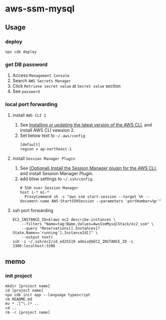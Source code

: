# aws-ssm-mysql

## Usage
### deploy
```
npx cdk deploy
```

### get DB password
1. Access `Management Console`
2. Search `AWS Secrets Manager`
3. Click `Retrieve secret value` at `Secret value` section
4. See `password`

### local port forwarding
1. install `AWS CLI 2`
   1. See [Installing or updating the latest version of the AWS CLI](https://docs.aws.amazon.com/cli/latest/userguide/getting-started-install.html), and install AWS CLI vewsion 2.
   2. Set below text to  `~/.aws/config`
      ```
      [default]
      region = ap-northeast-1
      ```
2. install `Session Manager Plugin`
   1. See [(Optional) Install the Session Manager plugin for the AWS CLI](https://docs.aws.amazon.com/systems-manager/latest/userguide/session-manager-working-with-install-plugin.html), and install Session Manager Plugin.
   2. add blow settings to `~/.ssh/config`.
      ```
      # SSH over Session Manager
      host i-* mi-*
      	ProxyCommand sh -c "aws ssm start-session --target %h --document-name AWS-StartSSHSession --parameters 'portNumber=%p'"
      ```

4. ssh port forwarding
   ```
   EC2_INSTANCE_ID=$(aws ec2 describe-instances \
       --filters "Name=tag:Name,Values=AwsSsmMysqlStack/ec2_ssm" \
       --query "Reservations[].Instances[?State.Name=='running'].InstanceId[]" \
       --output text)
   ssh -i ~/.ssh/ec2/id_ed25519 admis@$EC2_INSTANCE_ID -L 3306:localhost:3306
   ```

## memo
### init project
```
mkdir [project name]
cd [project name]
npx cdk init app --language typescript
rm README.md
mv * .[^\.]* ..
cd ..
rm -r [project name]
```
